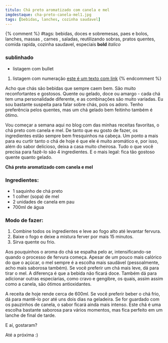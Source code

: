 ```yaml
---
titulo: Chá preto aromatizado com canela e mel
imgdestaque: cha-preto-canela-mel1.jpg
tags: [bebidas, lanches, cozinha saudavel]
---
```

{% comment %}
#tags: bebidas, doces e sobremesas, paes e bolos, lanches, massas , carnes , saladas, reutilizando sobras, pratos quentes, comida rapida, cozinha saudavel, especiais
**bold**
*italico*
### sublinhado
* listagem com bullet
1. listagem com numeração
[este é um texto com link](https://www.enderecodolink.com)
{% endcomment %}

Acho que chás são bebidas que sempre caem bem. São muito reconfortantes e gostosos. Quente ou gelado, doce ou amargo - cada chá tem uma personalidade diferente, e as combinações são muito variadas. Eu sou bastante suspeita para falar sobre chás, pois os adoro. Tenho preferência pelos quentes, mas um chá gelado bem feitinho também é ótimo.

Vou começar a semana aqui no blog com das minhas receitas favoritas, o chá preto com canela e mel. De tanto que eu gosto de fazer, os ingredientes estão sempre bem fresquinhos na cabeça. Um ponto a mais para eu curtir tanto o chá de hoje é que ele é muito aromático e, por isso, além do sabor delicioso, deixa a casa muito cheirosa. Tudo o que você precisa para fazê-lo são 4 ingredientes. E o mais legal: fica tão gostoso quente quanto gelado. 

**Chá preto aromatizado com canela e mel**

### Ingredientes:

* 1 saquinho de chá preto
* 1 colher (sopa) de mel
* 2 unidades de canela em pau
* 700ml de água

### Modo de fazer:

1. Combine todos os ingredientes e leve ao fogo alto até levantar fervura.
2. Baixe o fogo e deixe a mistura ferver por mais 15 minutos.
3. Sirva quente ou frio. 

Aos pouquinhos o aroma do chá se espalha pelo ar, intensificando-se quando o processo de fervura começa. Apesar de um pouco mais calórico do que o açúcar, o mel sempre é a escolha mais saudável (pessoalmente, acho mais saborosa também). Se você preferir um chá mais leve, dá para tirar o mel. A diferença é que a bebida não ficará doce. Também dá para adicionar outras especiarias, como cravo e gengibre, os quais, assim assim como a canela, são ótimos antioxidantes. 

A receita de hoje rende cerca de 600ml. Se você preferir beber o chá frio, dá para mantê-lo por até uns dois dias na geladeira. Se for guardado com os pauzinhos de canela, o sabor ficará ainda mais intenso. Este chá é uma escolha bastante saborosa para vários momentos, mas fica perfeito em um lanche de final de tarde. 

E aí, gostaram?

Até a próxima :)